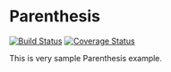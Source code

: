 Parenthesis 
===========
[![Build Status](https://travis-ci.org/chadliu23/Parenthesis.svg?branch=master)](https://travis-ci.org/chadliu23/Parenthesis)  [![Coverage Status](https://coveralls.io/repos/chadliu23/Parenthesis/badge.png)](https://coveralls.io/r/chadliu23/Parenthesis)

This is very sample Parenthesis example. 
